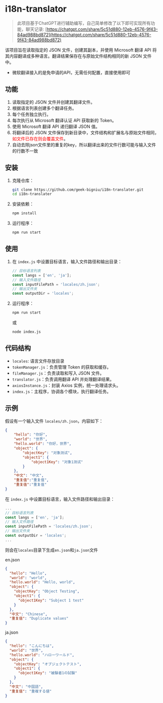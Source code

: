 # i18n-translator
> 此项目基于ChatGPT进行辅助编写，自己简单修改了以下即可实现所有功能，聊天记录: [https://chatgpt.com/share/5c51d880-12eb-4576-9f43-84ad988bd872](https://chatgpt.com/share/5c51d880-12eb-4576-9f43-84ad988bd872)

该项目旨在读取指定的 JSON 文件，创建其副本，并使用 Microsoft 翻译 API 将其内容翻译成多种语言。翻译结果保存在与原始文件结构相同的新 JSON 文件中。
* 微软翻译接入的是免申请的API，无需任何配置，直接使用即可

## 功能

1. 读取指定的 JSON 文件并创建其翻译文件。
2. 根据语言列表创建多个翻译任务。
3. 每个任务独立执行。 
4. 每次执行从 Microsoft 翻译认证 API 获取新的 Token。
5. 使用 Microsoft 翻译 API 递归翻译 JSON 值。
6. 将翻译后的 JSON 文件保存到新目录中，文件结构和扩展名与原始文件相同，<span style='color:red'>如文件已存在则会覆盖文件</span>。
7. 自动去除json文件里的重复的key，所以翻译出来的文件行数可能与输入文件的行数不一致
 
## 安装

1. 克隆仓库：
    ```bash
    git clone https://github.com/geek-bigniu/i18n-translater.git
    cd i18n-translater
    ```

2. 安装依赖：
    ```bash
    npm install
    ```
3. 运行程序：
    ```bash
    npm run start
    ```

## 使用
 
1. 在 `index.js` 中设置目标语言，输入文件路径和输出目录：
    ```javascript
    // 目标语言列表
    const langs = ['en', 'ja'];
    // 输入文件路径
    const inputFilePath = 'locales/zh.json';
    // 输出文件夹
    const outputDir = 'locales';
    ```

3. 运行程序：
    ```bash
    npm run start
    ```
    或
    ```bash
    node index.js
    ```

## 代码结构
- `locales`: 语言文件存放目录
- `tokenManager.js`：负责管理 Token 的获取和缓存。
- `fileManager.js`：负责读取和写入 JSON 文件。
- `translator.js`：负责调用翻译 API 并处理翻译结果。
- `axiosInstance.js`：封装 Axios 实例，统一处理请求头。
- `index.js`：主程序，协调各个模块，执行翻译任务。

## 示例

假设有一个输入文件 `locales/zh.json`，内容如下：
```json
{
    "hello": "你好",
    "world": "世界",
    "hello.world": "你好，世界",
    "object": {
        "objectKey": "对象测试",
        "object1": {
            "object1Key": "对象1测试"
        }
    },
    "中文": "中文",
    "重复值":"重复值",
    "重复值":"重复值"
}
```
在 `index.js` 中设置目标语言，输入文件路径和输出目录：
```javascript
...
// 目标语言列表
const langs = ['en', 'ja'];
// 输入文件路径
const inputFilePath = 'locales/zh.json';
// 输出文件夹
const outputDir = 'locales';
...
```
则会在`locales`目录下生成`en.json`和`ja.json`文件

en.json
```json
{
  "hello": "Hello",
  "world": "world",
  "hello.world": "Hello, world",
  "object": {
    "objectKey": "Object Testing",
    "object1": {
      "object1Key": "Subject 1 test"
    }
  },
  "中文": "Chinese",
  "重复值": "Duplicate values"
}
```

ja.json
```json
{
  "hello": "こんにちは",
  "world": "世界",
  "hello.world": "ハローワールド",
  "object": {
    "objectKey": "オブジェクトテスト",
    "object1": {
      "object1Key": "被験者1の試験"
    }
  },
  "中文": "中国語",
  "重复值": "重複する値"
}
```